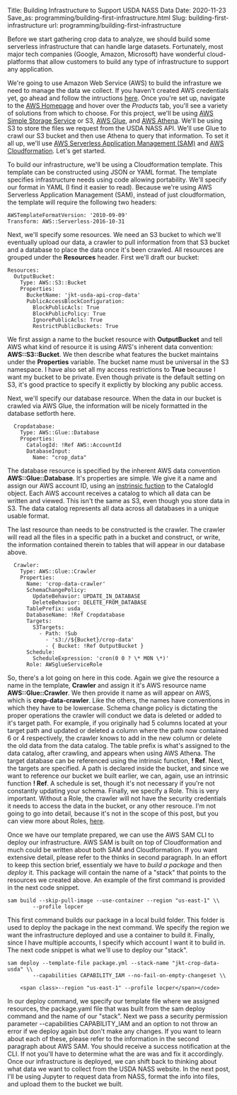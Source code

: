 Title: Building Infrastructure to Support USDA NASS Data
Date: 2020-11-23
Save_as: programming/building-first-infrastructure.html
Slug: building-first-infrastructure
url: programming/building-first-infrastructure

Before we start gathering crop data to analyze, we should build some serverless infrastructure that can handle large datasets. Fortunately, most major tech companies (Google, Amazon, Microsoft) have wonderful cloud-platforms that allow customers to build any type of infrastructure to support any application.

We're going to use Amazon Web Service (AWS) to build the infrasture we need to manage the data we collect. If you haven't created AWS credentials yet, go ahead and follow the intructions <a href="https://portal.aws.amazon.com/billing/signup#/start" class="inlinelink">here</a>. Once you're set up, navigate to the <a href="https://aws.amazon.com" class="inlinelink">AWS Homepage</a> and hover over the *Products* tab, you'll see a variety of solutions from which to choose. For this project, we'll be using <a href="https://aws.amazon.com/s3" class="inlinelink">AWS Simple Storage Service</a> or S3, <a href="https://aws.amazon.com/glue/?nc2=h_ql_prod_an_glu&whats-new-cards.sort-by=item.additionalFields.postDateTime&whats-new-cards.sort-order=desc" class="inlinelink">AWS Glue</a>, and <a href="https://aws.amazon.com/athena/?nc2=h_ql_prod_an_ath&whats-new-cards.sort-by=item.additionalFields.postDateTime&whats-new-cards.sort-order=desc" class="inlinelink">AWS Athena</a>. We'll be using S3 to store the files we request from the USDA NASS API. We'll use Glue to crawl our S3 bucket and then use Athena to query that information. To set it all up, we'll use <a href="https://docs.aws.amazon.com/serverless-application-model/?id=docs_gateway" class="inlinelink">AWS Serverless Application Management (SAM)</a> and <a href="https://aws.amazon.com/cloudformation/?nc2=h_ql_prod_mg_cfA" class="inlinelink">AWS Cloudformation</a>.
Let's get started.

To build our infrastructure, we'll be using a Cloudformation template. This template can be constructed using JSON or YAML format. The template specifies infrastructure needs using code allowing portability. We'll specify our format in YAML (I find it easier to read). Because we're using AWS Serverless Application Management (SAM), instead of just cloudformation, the template will require the following two headers:
<pre class="setpre">
<code class="aws-infrastructure-code"><span class="infra-variable">AWSTemplateFormatVersion</span><span class="colon">:</span><span class="infra-string-value"> '2010-09-09'</span>
<span class="infra-variable">Transform</span><span class="colon">:</span><span class="infra-noq-string-value"> AWS::Serverless-2016-10-31</span></code>
</pre>
Next, we'll specify some resources. We need an S3 bucket to which we'll eventually upload our data, a crawler to pull information from that S3 bucket and a database to place the data once it's been crawled. All resources are grouped under the **Resources** header. First we'll draft our bucket:
<pre class="setpre">
<code class="aws-infrastructure-code"><span class="infra-variable">Resources</span><span class="colon">:</span>
  <span class="infra-variable">OutputBucket</span><span class="colon">:</span>
    <span class="infra-variable">Type</span><span class="colon">:</span><span class="infra-noq-string-value"> AWS::S3::Bucket</span>
    <span class="infra-variable">Properties</span><span class="colon">:</span>
      <span class="infra-variable">BucketName</span><span class="colon">:</span><span class="infra-string-value"> 'jkt-usda-api-crop-data'</span>
      <span class="infra-variable">PublicAccessBlockConfiguration</span><span class="colon">:</span>
        <span class="infra-variable">BlockPublicAcls</span><span class="colon">:</span><span class="infra-noq-string-value"> True</span>
        <span class="infra-variable">BlockPublicPolicy</span><span class="colon">:</span><span class="infra-noq-string-value"> True</span>
        <span class="infra-variable">IgnorePublicAcls</span><span class="colon">:</span><span class="infra-noq-string-value"> True</span>
        <span class="infra-variable">RestrictPublicBuckets</span><span class="colon">:</span><span class="infra-noq-string-value"> True</span></code>
</pre>
We first assign a name to the bucket resource with **OutputBucket** and tell AWS what kind of resource it is using AWS's inherent data convention: **AWS::S3::Bucket**. We then describe what features the bucket maintains under the **Properties** variable. The bucket name must be universal in the S3 namespace. I have also set all my access restrictions to **True** because I want my bucket to be private. Even though private is the default setting on S3, it's good practice to specify it explictly by blocking any public access.

Next, we'll specify our database resource. When the data in our bucket is crawled via AWS Glue, the information will be nicely formatted in the database setforth here. 
<pre class="setpre">
<code class="aws-infrastructure-code">  <span class="infra-variable">Cropdatabase</span><span class="colon">:</span>
    <span class="infra-variable">Type</span><span class="colon">:</span><span class="infra-noq-string-value"> AWS::Glue::Database</span>
    <span class="infra-variable">Properties</span><span class="colon">:</span>
      <span class="infra-variable">CatalogId</span><span class="colon">:</span><span class="aws-intrinsic-func"> !Ref</span><span class="infra-noq-string-value"> AWS::AccountId </span>
      <span class="infra-variable">DatabaseInput</span><span class="colon">:</span>
        <span class="infra-variable">Name</span><span class="colon">:</span><span class="infra-string-value"> "crop_data"</span></code>
</pre>
The database resource is specified by the inherent AWS data convention **AWS::Glue::Database**. It's properties are simple. We give it a name and assign our AWS account ID, using an <a href="https://docs.aws.amazon.com/AWSCloudFormation/latest/UserGuide/intrinsic-function-reference-ref.html" class="inlinelink">instrinsic fuction</a> to the CatalogId object. Each AWS account receives a catalog to which all data can be written and viewed. This isn't the same as S3, even though you store data in S3. The data catalog represents all data across all databases in a unique usable format.

The last resource than needs to be constructed is the crawler. The crawler will read all the files in a specific path in a bucket and construct, or write, the information contained therein to tables that will appear in our database above.
<pre class="setpre">
<code class="aws-infrastructure-code">  <span class="infra-variable">Crawler</span><span class="colon">:</span>
    <span class="infra-variable">Type</span><span class="colon">:</span><span class="infra-noq-string-value"> AWS::Glue::Crawler</span>
    <span class="infra-variable">Properties</span><span class="colon">:</span>
      <span class="infra-variable">Name</span><span class="colon">:</span><span class="infra-string-value"> 'crop-data-crawler' </span>
      <span class="infra-variable">SchemaChangePolicy</span><span class="colon">:</span>
        <span class="infra-variable">UpdateBehavior</span><span class="colon">:</span><span class="infra-noq-string-value"> UPDATE_IN_DATABASE</span>
        <span class="infra-variable">DeleteBehavior</span><span class="colon">:</span><span class="infra-noq-string-value"> DELETE_FROM_DATABASE</span>
      <span class="infra-variable">TablePrefix</span><span class="colon">:</span><span class="infra-noq-string-value"> usda_</span>
      <span class="infra-variable">DatabaseName</span><span class="colon">:</span><span class="aws-intrinsic-func"> !Ref</span><span class="infra-noq-string-value"> Cropdatabase</span>
      <span class="infra-variable">Targets</span><span class="colon">:</span>
        <span class="infra-variable">S3Targets</span><span class="colon">:</span>
          <span class="infra-list-dash">-</span><span class="infra-variable"> Path</span><span class="colon">:</span><span class="aws-intrinsic-func"> !Sub</span>
            <span class="infra-list-dash">-</span><span class="infra-string-value"> 's3://${Bucket}/crop-data'</span>
            <span class="infra-list-dash">-</span><span class="colon"> { </span><span class="infra-variable">Bucket</span><span class="colon">:</span><span class="infra-noq-string-value"> !Ref OutputBucket</span><span class="colon"> }</span>
      <span class="infra-variable">Schedule</span><span class="colon">:</span>
        <span class="infra-variable">ScheduleExpression</span><span class="colon">:</span><span class="infra-string-value"> 'cron(0 0 ? \* MON \*)'</span>
      <span class="infra-variable">Role</span><span class="colon">:</span><span class="infra-noq-string-value"> AWSglueServiceRole</span></code>
</pre>
So, there's a lot going on here in this code. Again we give the resource a name in the template, **Crawler** and assign it it's AWS resource name **AWS::Glue::Crawler**. We then provide it name as will appear on AWS, which is **crop-data-crawler**. Like the others, the names have conventions in which they have to be lowercase. Schema change policy is dictating the proper operations the crawler will conduct we data is deleted or added to it's target path. For example, if you originally had 5 columns located at your target path and updated or deleted a column where the path now contained 6 or 4 respectively, the crawler knows to add in the new column or delete the old data from the data catalog. The table prefix is what's assigned to the data catalog, after crawling, and appears when using AWS Athena. The target database can be referenced using the intrinsic function, **\! Ref**. Next, the targets are specified. A path is declared inside the bucket, and since we want to reference our bucket we built earlier, we can, again, use an intrinsic function **\! Ref**. A schedule is set, though it's not necessary if you're not constantly updating your schema. Finally, we specify a Role. This is very important. Without a Role, the crawler will not have the security credentials it needs to access the data in the bucket, or any other resrouce. I'm not going to go into detail, because it's not in the scope of this post, but you can view more about Roles, <a href="https://docs.aws.amazon.com/IAM/latest/UserGuide/id_roles.html" class="inlinelink">here</a>.

Once we have our template prepared, we can use the AWS SAM CLI to deploy our infrastructure. AWS SAM is built on top of Cloudformation and much could be written about both SAM and Cloudformation. If you want extensive detail, please refer to the thinks in second paragraph. In an effort to keep this section brief, essentialy we have to *build a package* and then *deploy* it. This package will contain the name of a "stack" that points to the resources we created above. An example of the first command is provided in the next code snippet.
<pre class="setpre">
<code class="aws-infrastructure-code"><span class="commandline-code">sam build --skip-pull-image --use-container --region "us-east-1" \\</span>
		<span class="commandline-code">--profile lopcer</span></code>
</pre>
This first command builds our package in a local build folder. This folder is used to deploy the package in the next command. We specify the region we want the infrastructure deployed and use a container to build it. Finally, since I have multiple accounts, I specify which account I want it to build in. The next code snippet is what we'll use to deploy our "stack".
<pre class="setpre">
<code class="aws-infrastructure-code"><span class="commandline-code">sam deploy --template-file package.yml --stack-name "jkt-crop-data-usda" \\</span>
		<span class>--capabilities CAPABILITY_IAM --no-fail-on-empty-changeset \\</span></code></pre>
		<span class>--region "us-east-1" --profile locper</span></code>
</pre>
In our deploy command, we specify our template file where we assigned resources, the package.yaml file that was built from the sam deploy command and the name of our "stack". Next we pass a security permission parameter --capabilities CAPABILITY_IAM and an option to not throw an error if we deploy again but don't make any changes. If you want to learn about each of these, please refer to the information in the second paragraph about AWS SAM. You should receive a success notification at the CLI. If not you'll have to determine what the are was and fix it accordingly. Once our infrastructure is deployed, we can shift back to thinking about what data we want to collect from the USDA NASS website. In the next post, I'll be using Jupyter to request data from NASS, format the info into files, and upload them to the bucket we built. 




